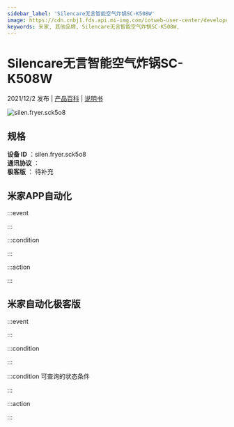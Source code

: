 ```yaml
---
sidebar_label: 'Silencare无言智能空气炸锅SC-K508W'
image: https://cdn.cnbj1.fds.api.mi-img.com/iotweb-user-center/developer_16790479595144FUF5Vgb.png?GalaxyAccessKeyId=AKVGLQWBOVIRQ3XLEW&Expires=9223372036854775807&Signature=5+xVqdCnPK1Y6G6aCFcv2Pel+XE=
keywords: 米家, 其他品牌, Silencare无言智能空气炸锅SC-K508W, 
---
```

# Silencare无言智能空气炸锅SC-K508W

2021/12/2 发布 | [产品百科](https://home.mi.com/webapp/content/baike/product/index.html?model=silen.fryer.sck5o8/) | [说明书](https://home.mi.com/views/introduction.html?model=silen.fryer.sck5o8&region=cn)

![silen.fryer.sck5o8](https://cdn.cnbj1.fds.api.mi-img.com/iotweb-user-center/developer_16790479595144FUF5Vgb.png?GalaxyAccessKeyId=AKVGLQWBOVIRQ3XLEW&Expires=9223372036854775807&Signature=5+xVqdCnPK1Y6G6aCFcv2Pel+XE=)

## 规格  
> 
**设备 ID** ：silen.fryer.sck5o8  
**通讯协议** ：  
**极客版**  ： 待补充 


## 米家APP自动化  

:::event  

:::

:::condition  

:::

:::action   

:::

## 米家自动化极客版  

:::event  

:::

:::condition  

:::

:::condition 可查询的状态条件  

:::

:::action  

:::

        
